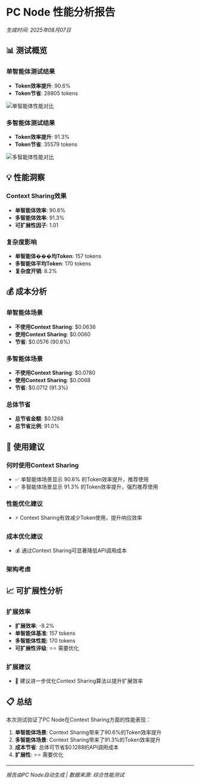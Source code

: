 # PC Node 性能分析报告

*生成时间: 2025年08月07日*

## 📊 测试概览

### 单智能体测试结果
- **Token效率提升**: 90.6%
- **Token节省**: 28805 tokens

![单智能体性能对比](images/single_agent_comparison.png)

### 多智能体测试结果
- **Token效率提升**: 91.3%
- **Token节省**: 35579 tokens

![多智能体性能对比](images/multi_agent_comparison.png)

## 💡 性能洞察

### Context Sharing效果
- **单智能体效率**: 90.6%
- **多智能体效率**: 91.3%
- **可扩展性因子**: 1.01

### 复杂度影响
- **单智能体���均Token**: 157 tokens
- **多智能体平均Token**: 170 tokens
- **复杂度开销**: 8.2%

## 💰 成本分析

### 单智能体场景
- **不使用Context Sharing**: $0.0636
- **使用Context Sharing**: $0.0060
- **节省**: $0.0576 (90.6%)

### 多智能体场景
- **不使用Context Sharing**: $0.0780
- **使用Context Sharing**: $0.0068
- **节省**: $0.0712 (91.3%)

### 总体节省
- **总节省金额**: $0.1288
- **总节省比例**: 91.0%

## 🎯 使用建议

### 何时使用Context Sharing
- ✅ 单智能体场景显示 90.6% 的Token效率提升，推荐使用
- ✅ 多智能体场景显示 91.3% 的Token效率提升，强烈推荐使用

### 性能优化建议
- ⚡ Context Sharing有效减少Token使用，提升响应效率

### 成本优化建议
- 💰 通过Context Sharing可显著降低API调用成本

### 架构考虑

## 📈 可扩展性分析

### 扩展效率
- **扩展效率**: -8.2%
- **单智能体基准**: 157 tokens
- **多智能体性能**: 170 tokens
- **可扩展性评级**: ⭐⭐ 需要优化

### 扩展建议
- 🔧 建议进一步优化Context Sharing算法以提升扩展效率

## 📋 总结

本次测试验证了PC Node在Context Sharing方面的性能表现：

1. **单智能体场景**: Context Sharing带来了90.6%的Token效率提升
2. **多智能体场景**: Context Sharing带来了91.3%的Token效率提升
3. **成本节省**: 总体可节省$0.1288的API调用成本
4. **扩展性**: ⭐⭐ 需要优化

---
*报告由PC Node自动生成 | 数据来源: 综合性能测试*
